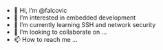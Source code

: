 - 👋 Hi, I’m @falcovic
- 👀 I’m interested in embedded development
- 🌱 I’m currently learning SSH and network security
- 💞️ I’m looking to collaborate on ...
- 📫 How to reach me ...

<!---
falcovic/falcovic is a ✨ special ✨ repository because its `README.md` (this file) appears on your GitHub profile.
You can click the Preview link to take a look at your changes.
--->
